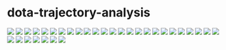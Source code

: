 # dota-trajectory-analysis

![](https://github.com/KASDmusic/moba-trajectory-analysis/blob/main/rapport/rapport_img/Rapport_projet_dota_page-0001.jpg)
![](https://github.com/KASDmusic/moba-trajectory-analysis/blob/main/rapport/rapport_img/Rapport_projet_dota_page-0002.jpg)
![](https://github.com/KASDmusic/moba-trajectory-analysis/blob/main/rapport/rapport_img/Rapport_projet_dota_page-0003.jpg)
![](https://github.com/KASDmusic/moba-trajectory-analysis/blob/main/rapport/rapport_img/Rapport_projet_dota_page-0004.jpg)
![](https://github.com/KASDmusic/moba-trajectory-analysis/blob/main/rapport/rapport_img/Rapport_projet_dota_page-0005.jpg)
![](https://github.com/KASDmusic/moba-trajectory-analysis/blob/main/rapport/rapport_img/Rapport_projet_dota_page-0006.jpg)
![](https://github.com/KASDmusic/moba-trajectory-analysis/blob/main/rapport/rapport_img/Rapport_projet_dota_page-0007.jpg)
![](https://github.com/KASDmusic/moba-trajectory-analysis/blob/main/rapport/rapport_img/Rapport_projet_dota_page-0008.jpg)
![](https://github.com/KASDmusic/moba-trajectory-analysis/blob/main/rapport/rapport_img/Rapport_projet_dota_page-0009.jpg)
![](https://github.com/KASDmusic/moba-trajectory-analysis/blob/main/rapport/rapport_img/Rapport_projet_dota_page-0010.jpg)
![](https://github.com/KASDmusic/moba-trajectory-analysis/blob/main/rapport/rapport_img/Rapport_projet_dota_page-0011.jpg)
![](https://github.com/KASDmusic/moba-trajectory-analysis/blob/main/rapport/rapport_img/Rapport_projet_dota_page-0012.jpg)
![](https://github.com/KASDmusic/moba-trajectory-analysis/blob/main/rapport/rapport_img/Rapport_projet_dota_page-0013.jpg)
![](https://github.com/KASDmusic/moba-trajectory-analysis/blob/main/rapport/rapport_img/Rapport_projet_dota_page-0014.jpg)
![](https://github.com/KASDmusic/moba-trajectory-analysis/blob/main/rapport/rapport_img/Rapport_projet_dota_page-0015.jpg)
![](https://github.com/KASDmusic/moba-trajectory-analysis/blob/main/rapport/rapport_img/Rapport_projet_dota_page-0016.jpg)
![](https://github.com/KASDmusic/moba-trajectory-analysis/blob/main/rapport/rapport_img/Rapport_projet_dota_page-0017.jpg)
![](https://github.com/KASDmusic/moba-trajectory-analysis/blob/main/rapport/rapport_img/Rapport_projet_dota_page-0018.jpg)
![](https://github.com/KASDmusic/moba-trajectory-analysis/blob/main/rapport/rapport_img/Rapport_projet_dota_page-0019.jpg)
![](https://github.com/KASDmusic/moba-trajectory-analysis/blob/main/rapport/rapport_img/Rapport_projet_dota_page-0020.jpg)
![](https://github.com/KASDmusic/moba-trajectory-analysis/blob/main/rapport/rapport_img/Rapport_projet_dota_page-0021.jpg)
![](https://github.com/KASDmusic/moba-trajectory-analysis/blob/main/rapport/rapport_img/Rapport_projet_dota_page-0022.jpg)
![](https://github.com/KASDmusic/moba-trajectory-analysis/blob/main/rapport/rapport_img/Rapport_projet_dota_page-0023.jpg)
![](https://github.com/KASDmusic/moba-trajectory-analysis/blob/main/rapport/rapport_img/Rapport_projet_dota_page-0024.jpg)
![](https://github.com/KASDmusic/moba-trajectory-analysis/blob/main/rapport/rapport_img/Rapport_projet_dota_page-0025.jpg)
![](https://github.com/KASDmusic/moba-trajectory-analysis/blob/main/rapport/rapport_img/Rapport_projet_dota_page-0026.jpg)
![](https://github.com/KASDmusic/moba-trajectory-analysis/blob/main/rapport/rapport_img/Rapport_projet_dota_page-0027.jpg)
![](https://github.com/KASDmusic/moba-trajectory-analysis/blob/main/rapport/rapport_img/Rapport_projet_dota_page-0028.jpg)
![](https://github.com/KASDmusic/moba-trajectory-analysis/blob/main/rapport/rapport_img/Rapport_projet_dota_page-0029.jpg)
![](https://github.com/KASDmusic/moba-trajectory-analysis/blob/main/rapport/rapport_img/Rapport_projet_dota_page-0030.jpg)
![](https://github.com/KASDmusic/moba-trajectory-analysis/blob/main/rapport/rapport_img/Rapport_projet_dota_page-0031.jpg)
![](https://github.com/KASDmusic/moba-trajectory-analysis/blob/main/rapport/rapport_img/Rapport_projet_dota_page-0032.jpg)
